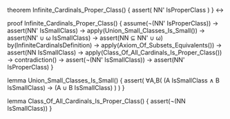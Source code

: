 theorem Infinite_Cardinals_Proper_Class() {
  assert(
    NN' IsProperClass
  )
} ↔

proof Infinite_Cardinals_Proper_Class() {
  assume(¬(NN' IsProperClass)) →
  assert(NN' IsSmallClass) →
  apply(Union_Small_Classes_Is_Small()) →
  assert(NN' ∪ ω IsSmallClass) →
  assert(NN ⊆ NN' ∪ ω) by(InfiniteCardinalsDefinition) →
  apply(Axiom_Of_Subsets_Equivalents()) →
  assert(NN IsSmallClass) →
  apply(Class_Of_All_Cardinals_Is_Proper_Class()) →
  contradiction() →
  assert(¬(NN' IsSmallClass)) →
  assert(NN' IsProperClass)
}

lemma Union_Small_Classes_Is_Small() {
  assert(
    ∀A,B(
      (A IsSmallClass ∧ B IsSmallClass) →
      (A ∪ B IsSmallClass)
    )
  )
}

lemma Class_Of_All_Cardinals_Is_Proper_Class() {
  assert(¬(NN IsSmallClass))
}